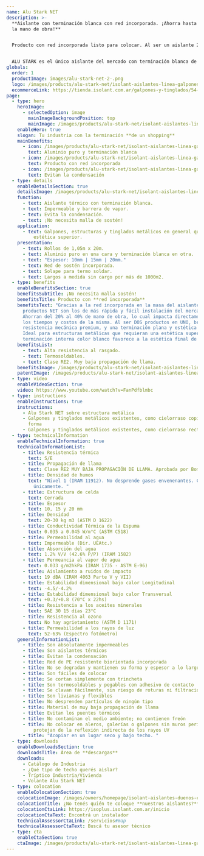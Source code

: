 ```yaml
---
name: Alu Stark NET
description: >-
  **Aislante con terminación blanca con red incorporada. ¡Ahorra hasta un 40% de
  la mano de obra!**


  Producto con red incorporada listo para colocar. Al ser un aislante 2 en 1, se ahorra del 20% al 40% de tiempo de colocación en obra, lo cual impacta directamente en el costo total de la misma. Reduciendo además a la mitad los accidentes por riesgo de colocación en altura.


  ALU STARK es el único aislante del mercado con terminación blanca de alta resistencia que permite darle a tu estructura metálica una estética superior, además de aislarlos térmicamente. Ideal para supermercados, concesionarias de autos, etc.
globals:
  order: 1
  productImage: images/alu-stark-net-2-.png
  logo: /images/products/alu-stark-net/isolant-aislantes-linea-galpones-y-tinglados-alu-stark-net-logo.png
  ecommerceLink: https://tienda.isolant.com.ar/galpones-y-tinglados/54-alu-stark-10-net.html
page:
  - type: hero
    heroImage:
      - selectedOption: image
        mainImageBackgroundPosition: top
        mainImage: /images/products/alu-stark-net/isolant-aislantes-linea-galpones-y-tinglados-alu-stark-net-imagen.jpg
    enableHero: true
    slogan: Tu industria con la terminación **de un shopping**
    mainBenefits:
      - icon: /images/products/alu-stark-net/isolant-aislantes-linea-galpones-y-tinglados-alu-stark-net-beneficio-2.svg
        text: Aluminio puro y terminación blanca
      - icon: /images/products/alu-stark-net/isolant-aislantes-linea-galpones-y-tinglados-alu-stark-net-beneficio-1.svg
        text: Producto con red incorporada
      - icon: /images/products/alu-stark-net/isolant-aislantes-linea-galpones-y-tinglados-alu-stark-net-beneficio-3.svg
        text: Evitan la condensación
  - type: details
    enableDetailsSection: true
    detailsImage: /images/products/alu-stark-net/isolant-aislantes-linea-galpones-y-tinglados-alu-stark-net-imagen-producto.jpg
    function:
      - text: Aislante térmico con terminación blanca.
      - text: Impermeable y barrera de vapor.
      - text: Evita la condensación.
      - text: ¡No necesita malla de sostén!
    application:
      - text: Galpones, estructuras y tinglados metálicos en general que necesiten una
          estética superior.
    presentation:
      - text: Rollos de 1,05m x 20m.
      - text: Aluminio puro en una cara y terminación blanca en otra.
      - text: "Espesor: 10mm | 15mm | 20mm."
      - text: Red de sostén incorporada.
      - text: Solape para termo soldar.
      - text: Largos a medida sin cargo por más de 1000m2.
  - type: benefits
    enableBenefitsSection: true
    benefitsSubtitle: ¡No necesita malla sostén!
    benefitsTitle: Producto con **red incorporada**
    benefitsText: "Gracias a la red incorporada en la masa del aislante, nuestros
      productos NET son los de más rápida y fácil instalación del mercado.
      Ahorran del 20% al 40% de mano de obra, lo cual impacta directamente en
      los tiempos y costos de la misma. Al ser DOS productos en UNO, brinda una
      resistencia mecánica premium, y una terminación plana y estética superior.
      Ideal para estructuras metálicas que requieran una estética superior: La
      terminación interna color blanco favorece a la estética final de la obra."
    benefitsList:
      - text: Alta resistencia al rasgado.
      - text: Termosoldables.
      - text: Clase RE2. Muy baja propagación de llama.
    benefitsImage: /images/products/alu-stark-net/isolant-aislantes-linea-galpones-y-tinglados-alu-stark-net-beneficio-exclusivo.jpg
    patentImage: /images/products/alu-stark-net/isolant-aislantes-linea-galpones-y-tinglados-alu-stark-net-patente.png
  - type: video
    enableVideoSection: true
    video: https://www.youtube.com/watch?v=FanPdfblmbc
  - type: instructions
    enableInstructions: true
    instructions:
      - Alu Stark NET sobre estructura metálica
      - Galpones y tinglados metálicos existentes, como cielorraso copiando la
        forma
      - Galpones y tinglados metálicos existentes, como cielorraso recto
  - type: technicalInformation
    enableTechnicalInformation: true
    technicalInformationList:
      - title: Resistencia térmica
        text: S/E
      - title: Propagación de llama
        text: Clase RE2 MUY BAJA PROPAGACIÓN DE LLAMA. Aprobada por Bomberos Argentina.
      - title: Densidad de humos
        text: "Nivel 1 (IRAM 11912). No desprende gases envenenantes. CO2 + H20 + calor
          únicamente. "
      - title: Estructura de celda
        text: Cerrada
      - title: Espesor
        text: 10, 15 y 20 mm
      - title: Densidad
        text: 20-30 kg m3 (ASTM D 1622)
      - title: Conductividad Térmica de la Espuma
        text: 0.035 a 0.045 W/m°C (ASTM C518)
      - title: Permeabilidad al agua
        text: Impermeable (Dir. UEAtc.)
      - title: Absorción del agua
        text: 1.2% V/V (42.6% P/P) (IRAM 1582)
      - title: Permeancia al vapor de agua
        text: 0.033 g/m2hkPa (IRAM 1735 - ASTM E-96)
      - title: Aislamiento a ruidos de impacto
        text: 19 dBA (IRAM 4063 Parte V y VII)
      - title: Estabilidad dimensional bajo calor Longitudinal
        text: -4.5/-4.2%
      - title: Estabilidad dimensional bajo calor Transversal
        text: +0.3/+0.8 (70°C x 22hs)
      - title: Resistencia a los aceites minerales
        text: SAE 30 15 días 23°C
      - title: Resistencia al ozono
        text: No hay agrietamiento (ASTM D 1171)
      - title: Permeabilidad a los rayos de luz
        text: 52-63% (Espectro fotómetro)
    generalInformationList:
      - title: Son absolutamente impermeables
      - title: Son aislantes térmicos
      - title: Evitan la condensación
      - title: Red de PE resistente biorientada incorporada
      - title: No se degradan y mantienen su forma y espesor a lo largo del tiempo
      - title: Son fáciles de colocar
      - title: Se cortan simplemente con trincheta
      - title: Son termosoldables y pegables con adhesivo de contacto
      - title: Se clavan fácilmente, sin riesgo de roturas ni filtraciones
      - title: Son livianas y flexibles
      - title: No desprenden partículas de ningún tipo
      - title: Material de muy baja propagación de llama
      - title: Evitan los puentes térmicos
      - title: No contaminan el medio ambiente; no contienen freón
      - title: No colocar en aleros, galerías o galpones sin muros perimetrales que
          protejan de la reflexión indirecta de los rayos UV
      - title: "Acopiar en un lugar seco y bajo techo. "
  - type: downloads
    enableDownloadsSection: true
    downloadsTitle: Área de **descargas**
    downloads:
      - Catálogo de Industria
      - ¿Qué tipo de techo querés aislar?
      - Tríptico Industria/Vivienda
      - Volante Alu Stark NET
  - type: colocation
    enableColocationSection: true
    colocationImage: /images/owners/homepage/isolant-aislantes-duenos-e-inquilinos-isoplus-colocation.jpg
    colocationTitle: ¿No tenés quién te coloque **nuestros aislantes?**
    colocationCtaLink: https://isoplus.isolant.com.ar/inicio
    colocationCtaText: Encontrá un instalador
    technicalAssessorCtaLink: /servicios#map
    technicalAssessorCtaText: Buscá tu asesor técnico
  - type: cta
    enableCtaSection: true
    ctaImage: /images/products/alu-stark-net/isolant-aislantes-linea-galpones-y-tinglados-alu-stark-net-imagen-cta.jpg
---
```

